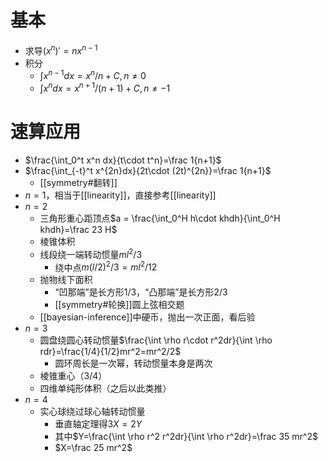 # 基本
- 求导$(x^n)'=nx^{n-1}$
- 积分
  - $\int x^{n-1}dx = x^n/n+C, n\ne 0$
  - $\int x^n dx = x^{n+1}/(n+1)+C,n\ne -1$
# 速算应用
- $\frac{\int_0^t x^n dx}{t\cdot t^n}=\frac 1{n+1}$
- $\frac{\int_{-t}^t x^{2n}dx}{2t\cdot (2t)^{2n}}=\frac 1{n+1}$
  - [[symmetry#翻转]]
- $n=1$，相当于[[linearity]]，直接参考[[linearity]]
- $n=2$
  - 三角形重心距顶点$a = \frac{\int_0^H h\cdot khdh}{\int_0^H khdh}=\frac 23 H$
  - 棱锥体积
  - 线段绕一端转动惯量$ml^2/3$
    - 绕中点$m(l/2)^2/3 =ml^2/12$
  - 抛物线下面积
    - “凹那端”是长方形1/3，“凸那端”是长方形2/3
    - [[symmetry#轮换]]圆上弦相交题
  - [[bayesian-inference]]中硬币，抛出一次正面，看后验
- $n=3$
  - 圆盘绕圆心转动惯量$\frac{\int \rho r\cdot r^2dr}{\int \rho rdr}=\frac{1/4}{1/2}mr^2=mr^2/2$
    - 圆环周长是一次幂，转动惯量本身是两次
  - 棱锥重心（3/4）
  - 四维单纯形体积（之后以此类推）
- $n=4$
  - 实心球绕过球心轴转动惯量
    - 垂直轴定理得$3X=2Y$
    - 其中$Y=\frac{\int \rho r^2 r^2dr}{\int \rho r^2dr}=\frac 35 mr^2$
    - $X=\frac 25 mr^2$
